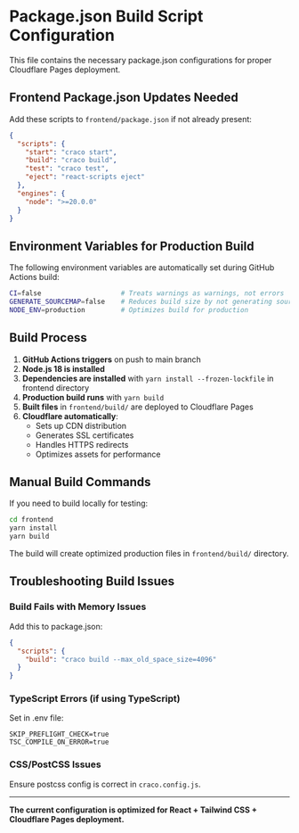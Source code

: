 # Package.json Build Script Configuration

This file contains the necessary package.json configurations for proper Cloudflare Pages deployment.

## Frontend Package.json Updates Needed

Add these scripts to `frontend/package.json` if not already present:

```json
{
  "scripts": {
    "start": "craco start",
    "build": "craco build",
    "test": "craco test",
    "eject": "react-scripts eject"
  },
  "engines": {
    "node": ">=20.0.0"
  }
}
```

## Environment Variables for Production Build

The following environment variables are automatically set during GitHub Actions build:

```bash
CI=false                    # Treats warnings as warnings, not errors
GENERATE_SOURCEMAP=false    # Reduces build size by not generating source maps
NODE_ENV=production         # Optimizes build for production
```

## Build Process

1. **GitHub Actions triggers** on push to main branch
2. **Node.js 18 is installed**
3. **Dependencies are installed** with `yarn install --frozen-lockfile` in frontend directory  
4. **Production build runs** with `yarn build`
5. **Built files** in `frontend/build/` are deployed to Cloudflare Pages
6. **Cloudflare automatically**:
   - Sets up CDN distribution
   - Generates SSL certificates
   - Handles HTTPS redirects
   - Optimizes assets for performance

## Manual Build Commands

If you need to build locally for testing:

```bash
cd frontend
yarn install
yarn build
```

The build will create optimized production files in `frontend/build/` directory.

## Troubleshooting Build Issues

### Build Fails with Memory Issues
Add this to package.json:
```json
{
  "scripts": {
    "build": "craco build --max_old_space_size=4096"
  }
}
```

### TypeScript Errors (if using TypeScript)
Set in .env file:
```
SKIP_PREFLIGHT_CHECK=true
TSC_COMPILE_ON_ERROR=true
```

### CSS/PostCSS Issues
Ensure postcss config is correct in `craco.config.js`.

---

**The current configuration is optimized for React + Tailwind CSS + Cloudflare Pages deployment.**